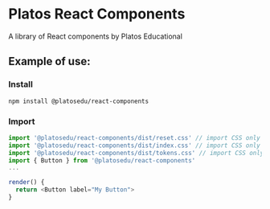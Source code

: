 # Platos React Components

A library of React components by Platos Educational

## Example of use:

### Install

`npm install @platosedu/react-components`

### Import

```javascript
import '@platosedu/react-components/dist/reset.css' // import CSS only once, ideally on your src/index.js or equivalent
import '@platosedu/react-components/dist/index.css' // import CSS only once, ideally on your src/index.js or equivalent
import '@platosedu/react-components/dist/tokens.css' // import CSS only once, ideally on your src/index.js or equivalent
import { Button } from '@platosedu/react-components'
...

render() {
  return <Button label="My Button">
}
```
